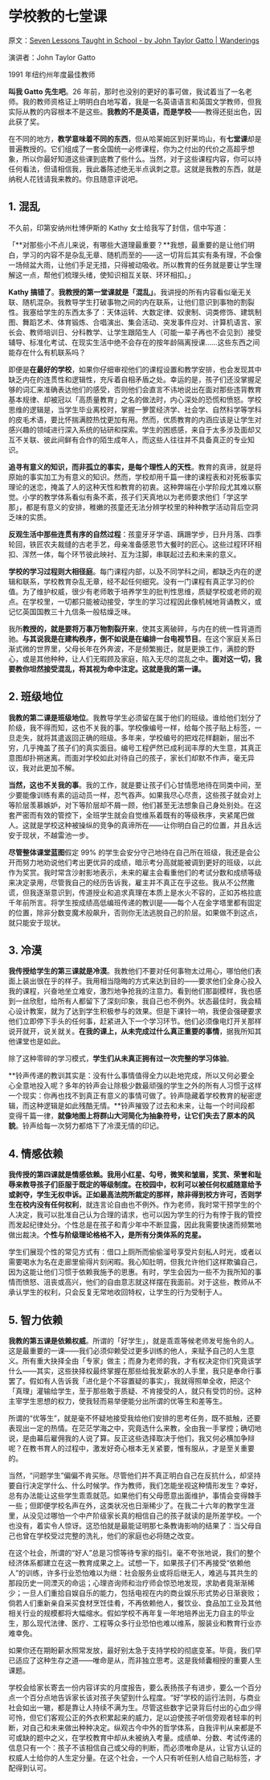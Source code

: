 # 学校教的七堂课

原文：[Seven Lessons Taught in School - by John Taylor Gatto | Wanderings](https://www.wanderings.net/notebook/Main/SevenLessonsTaughtInSchool)

演讲者：John Taylor Gatto

1991 年纽约州年度最佳教师

**叫我 Gatto 先生吧**。26 年前，那时也没别的更好的事可做，我试着当了一名老师。我的教师资格证上明明白白地写着，我是一名英语语言和英国文学教师，但我实际从教的内容根本不是这些。**我教的不是英语，而是学校**——教得还挺出色，因此获了奖。

在不同的地方，**教学意味着不同的东西**，但从哈莱姆区到好莱坞山，有**七堂课**却是普遍教授的。它们组成了一套全国统一必修课程，你为之付出的代价之高超乎想象，所以你最好知道这些课到底教了些什么。当然，对于这些课程内容，你可以持任何看法，但请相信我，我此番陈述绝无半点讽刺之意。这就是我教的东西，就是纳税人花钱请我来教的。你且随意评说吧。

## 1. 混乱

不久前，印第安纳州杜博伊斯的 Kathy 女士给我写了封信，信中写道：

「**对那些小不点儿来说，有哪些大道理最重要？**我想，最重要的是让他们明白，学习的内容不是杂乱无章、随机而至的——这一切背后其实有条有理，不会像一场倾盆大雨，让他们手足无措，只得被动吸收。所以教育的任务就是要让学生理解这一点，帮他们梳理头绪，使知识相互关联、环环相扣。」

**Kathy 搞错了**。**我教授的第一堂课就是「混乱」**。我讲授的所有内容看似毫无关联、随机混杂。我教导学生打破事物之间的内在联系，让他们意识到事物的割裂性。我塞给学生的东西太多了：天体运转、大数定律、奴隶制、词类修饰、建筑制图、舞蹈艺术、体育锻炼、合唱演出、集会活动、突发事件应对、计算机语言、家长会、教师培训日、分科教学、让学生跟陌生人（可能一辈子再也不会见到）接受辅导、标准化考试、在现实生活中绝不会存在的按年龄隔离授课……这些东西之间能存在什么有机联系吗？

即便是**在最好的学校**，如果你仔细审视他们的课程设置和教学安排，也会发现其中缺乏内在的连贯性和逻辑性，充斥着自相矛盾之处。幸运的是，孩子们还没掌握足够的词汇来准确表达他们的感受，否则他们会直言不讳地说出在面对那些违背教育基本规律、却被冠以「高质量教育」之名的做法时，内心深处的恐慌和愤怒。学校思维的逻辑是，当学生毕业离校时，掌握一箩筐经济学、社会学、自然科学等学科的皮毛术语，要比怀揣满腔热忱更加有用。然而，优质教育的内涵应该是让学生对感兴趣的领域进行深入系统的钻研和探索。学生的困惑感，来自于太多涉及面却又互不关联、彼此间鲜有合作的陌生成年人，而这些人往往并不具备真正的专业知识。

**追寻有意义的知识，而非孤立的事实，是每个理性人的天性**。教育的真谛，就是将原始的事实加工为有意义的知识。然而，学校却用千篇一律的课程表和对死板事实理论的迷恋，掩盖了人的这种天性和教育的初衷。这种弊端在小学阶段尤其难以察觉。小学的教学体系看似有条不紊，孩子们天真地以为老师要求他们「学这学那」，都是有意义的安排，稚嫩的孩童还无法分辨学校里的种种教学活动背后空洞乏味的实质。

**反观生活中那些连贯有序的自然过程**：孩童牙牙学语、蹒跚学步，日升月落、四季轮回，铁匠农夫裁缝的古老手艺，母亲准备感恩节大餐时的匠心。这些过程环环相扣、浑然一体，每个环节彼此映衬、互为注脚，串联起过去和未来的意义。

**学校的学习过程则大相径庭**。每门课程内部，以及不同学科之间，都缺乏内在的逻辑和联系，学校教育杂乱无章，经不起任何细究。没有一门课程有真正学习的价值。为了维护权威，很少有老师敢于培养学生的批判性思维，质疑学校或老师的观点。在学校里，一切都只能被动接受，学生的学习过程因此像机械地背诵教义，或记忆英国国教三十九信条一般枯燥乏味。

我所**教授的，就是要将万事万物割裂开来**，使其支离破碎，与内在的统一性背道而驰。**与其说我是在建构秩序，倒不如说是在编排一台电视节目**。在这个家庭关系日渐式微的世界里，父母长年在外奔波，不是频繁搬迁，就是更换工作，满腔的野心，或是其他种种，让人们无暇顾及家庭，陷入无尽的混乱之中。**面对这一切，我要教你坦然接受混乱，将其视为命中注定。这就是我的第一课。**

## 2. 班级地位

**我教的第二课是班级地位**。我教导学生必须留在属于他们的班级。谁给他们划分了阶级，我不得而知，这也不关我的事。学校像编号一样，给每个孩子贴上标签，一旦走失，就将其遣返回正确的班级。多年来，学校编号的把戏花样翻新，层出不穷，几乎掩盖了孩子们的真实面目。编号工程俨然已成利润丰厚的大生意，其真正意图却扑朔迷离。而面对学校如此对待自己的孩子，家长们却默不作声，毫无异议，我对此更加不解。

**当然，这也不关我的事**。我的工作，就是要让孩子们心甘情愿地待在同类中间，至少要能像训练有素的运动员一样，忍气吞声。如果我尽心尽责，这些孩子就会对上等阶层羡慕嫉妒，对下等阶层却不屑一顾，他们甚至无法想象自己身处别处。在这套严密而有效的管控下，全班学生就会自觉维系着既有的等级秩序，夹紧尾巴做人。这就是学校这种被操纵的竞争的真谛所在——让你明白自己的位置，并且永远安于现状，不越雷池一步。

**尽管整体课堂蓝图**假定 99% 的学生会安分守己地待在自己所在班级，我还是会公开而努力地劝说他们考出更优异的成绩，暗示考分高就能被调到更好的班级，以此作为奖赏。我时常含沙射影地表示，未来的雇主会看重他们的考试分数和成绩等级来决定录用，尽管我自己的经历告诉我，雇主并不真正在乎这些。我从不公然撒谎，但我逐渐意识到，传道授业和追求真理在本质上是水火不容的，正如苏格拉底千年前所言。将学生按成绩高低编班传递的教训是——每个人在金字塔里都有固定的位置，除非分数变魔术般飙升，否则你无法逃脱自己的阶层。如果做不到这点，就只能安于现状。

## 3. 冷漠

**我传授给学生的第三课就是冷漠**。我教他们不要对任何事物太过用心，哪怕他们表面上装出很在乎的样子。我用相当隐晦的方式来达到目的——要求他们全身心投入我的课程，兴奋地坐立难安，激烈地争抢我的注意力。看到他们那副模样，我也感到一丝欣慰，给所有人都留下了深刻印象，我自己也不例外。状态最佳时，我会精心设计教案，就为了达到学生积极参与的效果。但是下课铃一响，我便会强硬要求他们立即停下手头的任何事，赶紧进入下一个学习环节。他们必须像电灯开关那样说开就开，说关就关。**在我的课上，从未完成过什么真正重要的事情**，据我所知其他课堂也是如此。

除了这种零碎的学习模式，**学生们从未真正拥有过一次完整的学习体验**。

**铃声传递的教训其实是：没有什么事情值得全力以赴地完成，所以又何必要全心全意地投入呢？多年的铃声会让除极少数最顽强的学生之外的所有人习惯于这样一个现实：你再也找不到真正有意义的事情可做了。铃声隐藏着学校教育的秘密逻辑，而这种逻辑是如此残酷无情。**铃声摧毁了过去和未来，让每一个时间段都变得千篇一律，**就像地图上将群山大河简化为抽象符号，让它们失去了原本的风貌**。铃声给每一次努力都烙下了冷漠无情的印记。

## 4. 情感依赖

**我传授的第四课就是情感依赖。**我用小红星、勾号，微笑和皱眉，奖赏、荣誉和耻辱来教导孩子们臣服于既定的等级制度。在校园中，权利可以被任何权威随意给予或剥夺，学生无权申诉。正如最高法院所裁定的那样，除非得到校方许可，否则**学生在校内没有任何权利**，就连言论自由也不例外。作为老师，我时常干预学生的个人决定，我可以批准自己认为合理的请求，也可以因为学生的行为有悖于我的管控而发起纪律处分。个性总是在孩子和青少年中不断显露，因此我需要快速而频繁地做出裁决。**个性与阶级理论格格不入，是所有分类体系的克星。**

学生们展现个性的常见方式有：借口上厕所而偷偷溜号享受片刻私人时光，或者以需要喝水为名在走廊里偷得片刻闲暇。我心知肚明，但我允许他们这样欺骗自己，因为这能让他们习惯于依赖我施予的恩惠。有时，学生会因为一些不为我所知的事情而愤怒、沮丧或高兴，他们的自由意志就这样摆在我面前。对于这些，教师从不承认学生的权利，只会反复无常地收回特权，让学生的行为受制于人。

## 5. 智力依赖

**我教的第五课是依赖权威**。所谓的「好学生」，就是乖乖等候老师发号施令的人。这是最重要的一课——我们必须仰赖受过更多训练的他人，来赋予自己的人生意义。所有重大抉择全由「专家」做主；而身为老师的我，才有权决定你们究竟该学什么——其实，这些抉择权最终掌握在那些给我发薪水的人手里，我只是奉命行事罢了。假如有人告诉我「进化是个不容置疑的事实」，我就得照单全收，把这个「真理」灌输给学生，至于那些敢于质疑、不肯接受的人，就只有受罚的份。这种主宰学生思想的权力，使我轻而易举便能分出所谓的优等生和差等生。

所谓的“优等生”，就是毫不怀疑地接受我给他们安排的思考任务，既不抵触，还要表现出一定的热情。在茫茫学海之中，究竟选什么来教，全由我一手掌控；确切地说，是由幕后雇佣我的人说了算。反正这些选择取决于他们，我又何必横加争辩呢？在教书育人的过程中，激发好奇心根本无关紧要，惟有服从，才是至关重要的。

当然，“问题学生”偏偏不肯买账。尽管他们并不真正明白自己在反抗什么，却坚持要自行决定学什么、什么时候学。作为教师，我们怎能坐视这种情形发生？幸好，总有办法能让这些学生乖乖就范。如果他们有父母愿意出面维护，事情会变得棘手一些；但即便学校名声在外，这类状况也日渐稀少了。在我二十六年的教学生涯里，从没见过哪怕一个中产阶级家长真的相信自己的孩子就读的是所差学校。一个也没有，着实令人惊讶。这恐怕就是最能证明那七条教诲影响的结果了：当父母自己也曾在学校受过完整的洗礼，他们的家庭也必将随之改变。

在这个社会，所谓的“好人”总是习惯等待专家的指引。毫不夸张地说，我们的整个经济体系都建立在这一教育成果之上。试想一下，如果孩子们不再接受“依赖他人”的训练，许多行业恐怕难以为继：社会服务业或将后继无人，难逃与其共生的那段历史一同湮灭的命运；心理咨询师和治疗师会惊恐地发现，求助者竟渐渐稀少；一旦人们重拾自娱自乐的能力，包括电视在内的商业娱乐形式势必日渐衰败；倘若人们重新亲自采买食材烹饪佳肴，不再依赖他人，餐饮业、食品加工业及其他相关行业的规模都将大幅缩水。假如学校不再年复一年地培养出无力自主的毕业生，那么现代法律、医疗、工程等众多行业恐怕也难以维系，服装业和教育行业亦难幸免。

如果你还在期盼薪水照常发放，最好别太急于支持学校的彻底变革。毕竟，我们早已适应了这种生存之道——唯命是从，而非独立思考。这是我倾囊相授的重要人生课题。

学校会给家长寄去一份内容详实的月度报告，要么表扬孩子有进步，要么一个百分点一个百分点地告诉家长该对孩子失望到什么程度。“好”学校的运行法则，与商业社会如出一辙，都是靠让人持续不满为生。尽管这些数字记录背后付出的心血少得可怜，但它们客观公正的外衣积累起来的威力，足以迫使孩子听信旁观者轻率的判断，对自己和未来做出种种决定。纵观古今中外的哲学体系，自我评判从来都是不可或缺的题中之义，在学校教育中却从未被纳入考量。成绩单、分数、考试传递的信息只有一个：孩子不该相信自己或父母的判断，而必须唯命是从，让官方认证的权威人士给你的人生定分量。在这个社会，一个人只有听任别人给自己贴标签，才配得到认可。